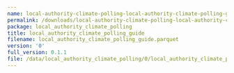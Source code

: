 ```yaml
---
name: local-authority-climate-polling-local-authority-climate-polling-guide-parquet
permalink: /downloads/local-authority-climate-polling-local-authority-climate-polling-guide-parquet/0
package: local_authority_climate_polling
title: local_authority_climate_polling_guide
filename: local_authority_climate_polling_guide.parquet
version: '0'
full_version: 0.1.1
file: /data/local_authority_climate_polling/0/local_authority_climate_polling_guide.parquet
---
```

